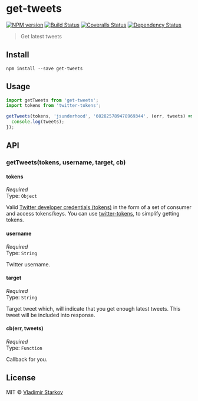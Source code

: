 # get-tweets

[![NPM version][npm-image]][npm-url]
[![Build Status][travis-image]][travis-url]
[![Coveralls Status][coveralls-image]][coveralls-url]
[![Dependency Status][depstat-image]][depstat-url]

> Get latest tweets

## Install

    npm install --save get-tweets

## Usage

```js
import getTweets from 'get-tweets';
import tokens from 'twitter-tokens';

getTweets(tokens, 'jsunderhood', '602825789478969344', (err, tweets) => {
  console.log(tweets);
});
```

## API

### getTweets(tokens, username, target, cb)

#### tokens

*Required*  
Type: `Object`

Valid [Twitter developer credentials (tokens)][creds]
in the form of a set of consumer and access tokens/keys.
You can use [twitter-tokens][tokens], to simplify getting tokens.

[creds]: https://apps.twitter.com/
[tokens]: https://www.npmjs.com/package/twitter-tokens

#### username

*Required*  
Type: `String`

Twitter username.

#### target

*Required*  
Type: `String`

Target tweet which, will indicate that you get enough latest tweets.
This tweet will be included into response.

#### cb(err, tweets)

*Required*  
Type: `Function`

Callback for you.

## License

MIT © [Vladimir Starkov](https://iamstarkov.com/)

[npm-url]: https://npmjs.org/package/get-tweets
[npm-image]: https://img.shields.io/npm/v/get-tweets.svg?style=flat-square

[travis-url]: https://travis-ci.org/iamstarkov/get-tweets
[travis-image]: https://img.shields.io/travis/iamstarkov/get-tweets.svg?style=flat-square

[coveralls-url]: https://coveralls.io/r/iamstarkov/get-tweets
[coveralls-image]: https://img.shields.io/coveralls/iamstarkov/get-tweets.svg?style=flat-square

[depstat-url]: https://david-dm.org/iamstarkov/get-tweets
[depstat-image]: https://img.shields.io/david/iamstarkov/get-tweets.svg?style=flat-square
